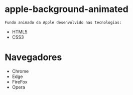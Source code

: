 # apple-background-animated

    Fundo animado da Apple desenvolvido nas tecnologias:

- HTML5
- CSS3


# Navegadores

- Chrome
- Edge
- FireFox
- Opera

